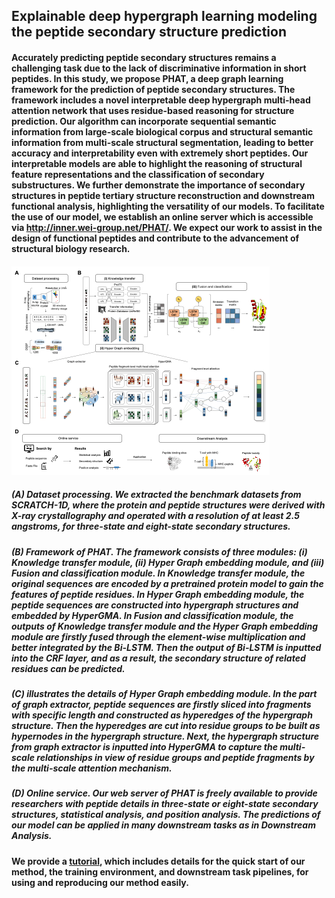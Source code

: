 ## Explainable deep hypergraph learning modeling the peptide secondary structure prediction
#### Accurately predicting peptide secondary structures remains a challenging task due to the lack of discriminative information in short peptides. In this study, we propose PHAT, a deep graph learning framework for the prediction of peptide secondary structures. The framework includes a novel interpretable deep hypergraph multi-head attention network that uses residue-based reasoning for structure prediction. Our algorithm can incorporate sequential semantic information from large-scale biological corpus and structural semantic information from multi-scale structural segmentation, leading to better accuracy and interpretability even with extremely short peptides. Our interpretable models are able to highlight the reasoning of structural feature representations and the classification of secondary substructures. We further demonstrate the importance of secondary structures in peptide tertiary structure reconstruction and downstream functional analysis, highlighting the versatility of our models. To facilitate the use of our model, we establish an online server which is accessible via http://inner.wei-group.net/PHAT/. We expect our work to assist in the design of functional peptides and contribute to the advancement of structural biology research.
#### <img src="./img/framework.png">
##### (A) Dataset processing. We extracted the benchmark datasets from SCRATCH-1D, where the protein and peptide structures were derived with X-ray crystallography and operated with a resolution of at least 2.5 angstroms, for three-state and eight-state secondary structures. 
##### (B) Framework of PHAT. The framework consists of three modules: (i) Knowledge transfer module, (ii) Hyper Graph embedding module, and (iii) Fusion and classification module. In Knowledge transfer module, the original sequences are encoded by a pretrained protein model to gain the features of peptide residues. In Hyper Graph embedding module, the peptide sequences are constructed into hypergraph structures and embedded by HyperGMA. In Fusion and classification module, the outputs of Knowledge transfer module and the Hyper Graph embedding module are firstly fused through the element-wise multiplication and better integrated by the Bi-LSTM. Then the output of Bi-LSTM is inputted into the CRF layer, and as a result, the secondary structure of related residues can be predicted. 
##### (C) illustrates the details of Hyper Graph embedding module. In the part of graph extractor, peptide sequences are firstly sliced into fragments with specific length and constructed as hyperedges of the hypergraph structure. Then the hyperedges are cut into residue groups to be built as hypernodes in the hypergraph structure. Next, the hypergraph structure from graph extractor is inputted into HyperGMA to capture the multi-scale relationships in view of residue groups and peptide fragments by the multi-scale attention mechanism. 
##### (D) Online service. Our web server of PHAT is freely available to provide researchers with peptide details in three-state or eight-state secondary structures, statistical analysis, and position analysis. The predictions of our model can be applied in many downstream tasks as in Downstream Analysis.

#### We provide a <a href="https://github.com/jiangyi01/PHAT/blob/main/Tutorial_Install.ipynb">tutorial</a>, which includes details for the quick start of our method, the training environment, and downstream task pipelines, for using and reproducing our method easily.